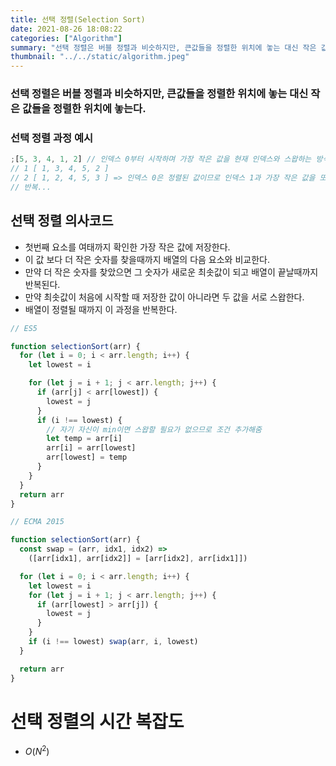 ```yaml
---
title: 선택 정렬(Selection Sort)
date: 2021-08-26 18:08:22
categories: ["Algorithm"]
summary: "선택 정렬은 버블 정렬과 비슷하지만, 큰값들을 정렬한 위치에 놓는 대신 작은 값들을 정렬한 위치에 놓는다."
thumbnail: "../../static/algorithm.jpeg"
---
```


### 선택 정렬은 버블 정렬과 비슷하지만, 큰값들을 정렬한 위치에 놓는 대신 작은 값들을 정렬한 위치에 놓는다.

### 선택 정렬 과정 예시

```jsx
;[5, 3, 4, 1, 2] // 인덱스 0부터 시작하며 가장 작은 값을 현재 인덱스와 스왑하는 방식으로 진행함
// 1 [ 1, 3, 4, 5, 2 ]
// 2 [ 1, 2, 4, 5, 3 ] => 인덱스 0은 정렬된 값이므로 인덱스 1과 가장 작은 값을 또 스왑함.
// 반복...
```

## 선택 정렬 의사코드

- 첫번째 요소를 여태까지 확인한 가장 작은 값에 저장한다.
- 이 값 보다 더 작은 숫자를 찾을때까지 배열의 다음 요소와 비교한다.
- 만약 더 작은 숫자를 찾았으면 그 숫자가 새로운 최솟값이 되고 배열이 끝날때까지 반복된다.
- 만약 최솟값이 처음에 시작할 때 저장한 값이 아니라면 두 값을 서로 스왑한다.
- 배열이 정렬될 때까지 이 과정을 반복한다.

```jsx
// ES5

function selectionSort(arr) {
  for (let i = 0; i < arr.length; i++) {
    let lowest = i

    for (let j = i + 1; j < arr.length; j++) {
      if (arr[j] < arr[lowest]) {
        lowest = j
      }
      if (i !== lowest) {
        // 자기 자신이 min이면 스왑할 필요가 없으므로 조건 추가해줌
        let temp = arr[i]
        arr[i] = arr[lowest]
        arr[lowest] = temp
      }
    }
  }
  return arr
}

// ECMA 2015

function selectionSort(arr) {
  const swap = (arr, idx1, idx2) =>
    ([arr[idx1], arr[idx2]] = [arr[idx2], arr[idx1]])

  for (let i = 0; i < arr.length; i++) {
    let lowest = i
    for (let j = i + 1; j < arr.length; j++) {
      if (arr[lowest] > arr[j]) {
        lowest = j
      }
    }
    if (i !== lowest) swap(arr, i, lowest)
  }

  return arr
}
```

# 선택 정렬의 시간 복잡도

- $O(N^2)$
